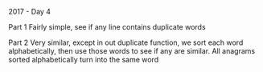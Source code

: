 2017 - Day 4

Part 1
Fairly simple, see if any line contains duplicate words

Part 2
Very similar, except in out duplicate function, we sort each word alphabetically, then use those words to see if any are similar. All anagrams sorted alphabetically turn into the same word
